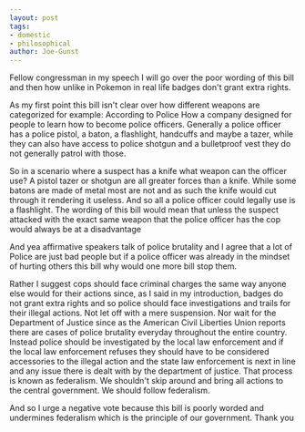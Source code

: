 ```yaml
---
layout: post
tags: 
- domestic 
- philosophical
author: Joe-Gunst
---
```

Fellow congressman in my speech I will go over the poor wording of this bill and then how unlike in Pokemon in real life badges don't grant extra rights.

As my first point this bill isn't clear over how different weapons are categorized for example: According to Police How a company designed for people to learn how to become police officers. Generally a police officer has a police pistol, a baton, a flashlight, handcuffs and maybe a tazer, while they can also have access to police shotgun and a bulletproof vest they do not generally patrol with those.

So in a scenario where a suspect has a knife what weapon can the officer use? A pistol tazer or shotgun are all greater forces than a knife. While some batons are made of metal most are not and as such the knife would cut through it rendering it useless. And so all a police officer could legally use is a flashlight. The wording of this bill would mean that unless the suspect attacked with the exact same weapon that the police officer has the cop would always be at a disadvantage

And yea affirmative speakers talk of police brutality and I agree that a lot of Police are just bad people but if a police officer was already in the mindset of hurting others this bill why would one more bill stop them.

Rather I suggest cops should face criminal charges the same way anyone else would for their actions since, as I said in my introduction, badges do not grant extra rights and so police should face investigations and trails for their illegal actions. Not let off with a mere suspension. Nor wait for the Department of Justice since as the American Civil Liberties Union reports there are cases of police brutality everyday throughout the entire country. Instead police should be investigated by the local law enforcement and if the local law enforcement refuses they should have to be considered accessories to the illegal action and the state law enforcement is next in line and any issue there is dealt with by the department of justice. That process is known as federalism. We shouldn't skip around and bring all actions to the central government. We should follow federalism.

And so I urge a negative vote because this bill is poorly worded and undermines federalism which is the principle of our government. Thank you
